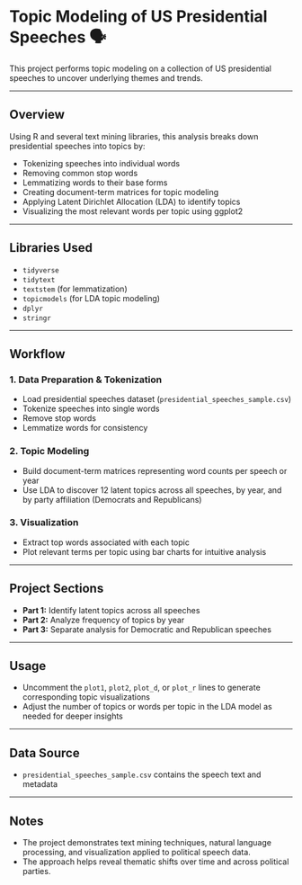 # Topic Modeling of US Presidential Speeches 🗣️

This project performs topic modeling on a collection of US presidential speeches to uncover underlying themes and trends.

---

## Overview

Using R and several text mining libraries, this analysis breaks down presidential speeches into topics by:

* Tokenizing speeches into individual words
* Removing common stop words
* Lemmatizing words to their base forms
* Creating document-term matrices for topic modeling
* Applying Latent Dirichlet Allocation (LDA) to identify topics
* Visualizing the most relevant words per topic using ggplot2

---

## Libraries Used

* `tidyverse`
* `tidytext`
* `textstem` (for lemmatization)
* `topicmodels` (for LDA topic modeling)
* `dplyr`
* `stringr`

---

## Workflow

### 1. Data Preparation & Tokenization

* Load presidential speeches dataset (`presidential_speeches_sample.csv`)
* Tokenize speeches into single words
* Remove stop words
* Lemmatize words for consistency

### 2. Topic Modeling

* Build document-term matrices representing word counts per speech or year
* Use LDA to discover 12 latent topics across all speeches, by year, and by party affiliation (Democrats and Republicans)

### 3. Visualization

* Extract top words associated with each topic
* Plot relevant terms per topic using bar charts for intuitive analysis

---

## Project Sections

* **Part 1:** Identify latent topics across all speeches
* **Part 2:** Analyze frequency of topics by year
* **Part 3:** Separate analysis for Democratic and Republican speeches

---

## Usage

* Uncomment the `plot1`, `plot2`, `plot_d`, or `plot_r` lines to generate corresponding topic visualizations
* Adjust the number of topics or words per topic in the LDA model as needed for deeper insights

---

## Data Source

* `presidential_speeches_sample.csv` contains the speech text and metadata

---

## Notes

* The project demonstrates text mining techniques, natural language processing, and visualization applied to political speech data.
* The approach helps reveal thematic shifts over time and across political parties.

